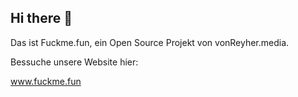 ## Hi there 👋
Das ist Fuckme.fun, ein Open Source Projekt von vonReyher.media.

Bessuche unsere Website hier:

www.fuckme.fun
